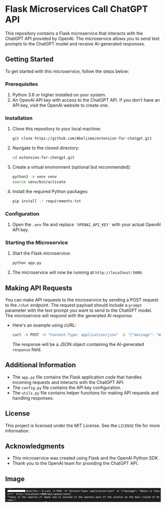 # Flask Microservices Call ChatGPT API

This repository contains a Flask microservice that interacts with the ChatGPT API provided by OpenAI. The microservice allows you to send text prompts to the ChatGPT model and receive AI-generated responses.

## Getting Started

To get started with this microservice, follow the steps below:

### Prerequisites

1. Python 3.6 or higher installed on your system.
2. An OpenAI API key with access to the ChatGPT API. If you don't have an API key, visit the OpenAI website to create one.

### Installation

1. Clone this repository to your local machine:

   ```bash
   git clone https://github.com/Abelisme/extension-for-chatgpt.git
   ```

2. Navigate to the cloned directory:

   ```bash
   cd extension-for-chatgpt.git
   ```

3. Create a virtual environment (optional but recommended):

   ```bash
   python3 -m venv venv
   source venv/bin/activate
   ```

4. Install the required Python packages:

   ```bash
   pip install -r requirements.txt
   ```

### Configuration

1. Open the `.env` file and replace `'OPENAI_API_KEY'` with your actual OpenAI API key.

### Starting the Microservice

1. Start the Flask microservice:

   ```bash
   python app.py
   ```

2. The microservice will now be running at `http://localhost:5000`.

## Making API Requests

You can make API requests to the microservice by sending a POST request to the `/chat` endpoint. The request payload should include a `prompt` parameter with the text prompt you want to send to the ChatGPT model. The microservice will respond with the generated AI response.

- Here's an example using cURL:

    ```bash
    curl -X POST -H "Content-Type: application/json" -d '{"message": "Where is Tokyo?"}' http://localhost:5000/api/openai/text/
    ```

    The response will be a JSON object containing the AI-generated `response` field.

## Additional Information

- The `app.py` file contains the Flask application code that handles incoming requests and interacts with the ChatGPT API.
- The `config.py` file contains the API key configuration.
- The `utils.py` file contains helper functions for making API requests and handling responses.

## License

This project is licensed under the MIT License. See the `LICENSE` file for more information.

## Acknowledgments

- This microservice was created using Flask and the OpenAI Python SDK.
- Thank you to the OpenAI team for providing the ChatGPT API.

## Image
![alt text](https://github.com/Abelisme/extension-for-chatgpt/blob/master/readme-images/curl-api-openai-text-200.png?raw=true)